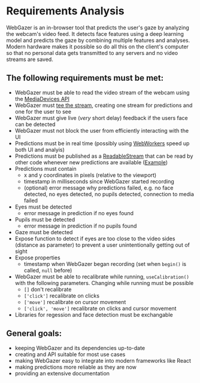 # Requirements Analysis

WebGazer is an in-browser tool that predicts the user's gaze by analyzing the webcam's video feed. It detects face features using a deep learning model and predicts the gaze by combining multiple features and analyses. Modern hardware makes it possible so do all this on the client's computer so that no personal data gets transmitted to any servers and no video streams are saved.

## The following requirements must be met:
- WebGazer must be able to read the video stream of the webcam using the [MediaDevices API](https://developer.mozilla.org/en-US/docs/Web/API/MediaDevices)
- WebGazer must [tee the stream](https://developer.mozilla.org/en-US/docs/Web/API/ReadableStream/tee), creating one stream for predictions and one for the user to see
- WebGazer must give live (_very_ short delay) feedback if the users face can be detected
- WebGazer must not block the user from efficiently interacting with the UI
- Predictions must be in real time (possibly using [WebWorkers](https://developer.mozilla.org/en-US/docs/Web/API/Web_Workers_API) speed up both UI and analyis)
- Predictions must be published as a [ReadableStream](https://developer.mozilla.org/en-US/docs/Web/API/ReadableStream/ReadableStream) that can be read by other code whenever new predictions are available ([Example](https://mdn.github.io/dom-examples/streams/simple-random-stream/))
- Predictions must contain
  - x and y coordinates in pixels (relative to the viewport)
  - timestamp in milliseconds since WebGazer started recording
  - (optional) error message why predictions failed, e.g. no face detected, no eyes detected, no pupils detected, connection to media failed
- Eyes must be detected
  - error message in prediction if no eyes found
- Pupils must be detected
  - error message in prediction if no pupils found
- Gaze must be detected
- Expose function to detect if eyes are too close to the video sides (distance as parameter) to prevent a user unintentionally getting out of sight
- Expose properties
  - timestamp when WebGazer began recording (set when `begin()` is called, `null` before)
- WebGazer must be able to recalibrate while running, `useCalibration()` with the following parameters. Changing while running must be possible
  - `[]` don't recalibrate
  - `['click']` recalibrate on clicks
  - `['move']` recalibrate on cursor movement
  - `['click', 'move']` recalibrate on clicks and cursor movement
- Libraries for regession and face detection must be exchangable

## General goals:
- keeping WebGazer and its dependencies up-to-date
- creating and API suitable for most use cases
- making WebGazer easy to integrate into modern frameworks like React
- making predictions more reliable as they are now
- providing an extensive documentation
